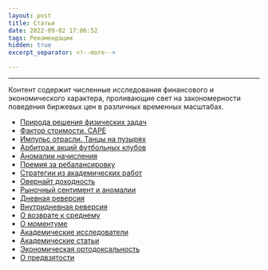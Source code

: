 ```yaml
---
layout: post
title: Статьи
date: 2022-09-02 17:06:52
tags: Рекомендации
hidden: true
excerpt_separator: <!--more-->

---
```



----------------

<!--more-->


Контент содержит численные исследования финансового и экономического характера, проливающие свет на закономерности поведения биржевых цен в различных временных масштабах.


* <a href="https://vector-am.ru/2022-08-02/physics_task">Природа решения физических задач</a>
* <a href="https://vector-am.ru/2022-07-14/value_countries">Фактор стоимости. CAPE</a>
* <a href="https://vector-am.ru/2022-06-10/industry_impulse">Импульс отрасли. Танцы на пузырях</a>
* <a href="https://vector-am.ru/2022-05-13/soccer_arbitrage">Арбитраж акций футбольных клубов</a>
* <a href="https://vector-am.ru/2022-04-25/accrual_anomaly">Аномалии начисления</a>
* <a href="https://vector-am.ru/2022-03-03/rebalance_premium">Премия за ребалансировку</a>
* <a href="https://vector-am.ru/2022-02-02/strategy_overview">Стратегии из академических работ</a>
* <a href="https://vector-am.ru/2022-01-09/overretun">Овернайт доходность</a>
* <a href="https://vector-am.ru/2022-01-06/market_anomaly">Рыночный сентимент и аномалии</a>
* <a href="https://vector-am.ru/2021-11-27/mreversal_daily">Дневная реверсия</a>
* <a href="https://vector-am.ru/2021-11-26/mreversal_intraday">Внутридневная реверсия</a>
* <a href="https://vector-am.ru/2021-11-25/mreversal_about">О возврате к среднему</a>
* <a href="https://vector-am.ru/2021-10-21/momentum_papers">О моментуме</a>
* <a href="https://vector-am.ru/2021-09-21/research_people">Академические исследователи</a>
* <a href="https://vector-am.ru/2021-09-05/research_papers">Академические статьи</a>
* <a href="https://vector-am.ru/2020-09-23/economic_ortodox">Экономическая ортодоксальность</a>
* <a href="https://vector-am.ru/2020-09-15/predvzatost">О предвзятости</a>
